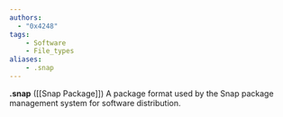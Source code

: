 ```yaml
---
authors:
  - "0x4248"
tags:
    - Software
    - File_types
aliases:
    - .snap
---
```

**.snap** ([[Snap Package]]) A package format used by the Snap package management system for software distribution.
